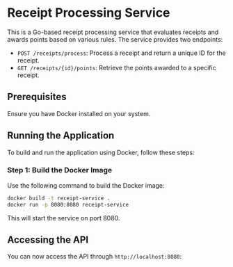 # Receipt Processing Service

This is a Go-based receipt processing service that evaluates receipts and awards points based on various rules. The service provides two endpoints:

- `POST /receipts/process`: Process a receipt and return a unique ID for the receipt.
- `GET /receipts/{id}/points`: Retrieve the points awarded to a specific receipt.

## Prerequisites

Ensure you have Docker installed on your system.

## Running the Application

To build and run the application using Docker, follow these steps:

### Step 1: Build the Docker Image

Use the following command to build the Docker image:

```bash
docker build -t receipt-service .
docker run -p 8080:8080 receipt-service
```

This will start the service on port 8080.

## Accessing the API

You can now access the API through `http://localhost:8080`:
